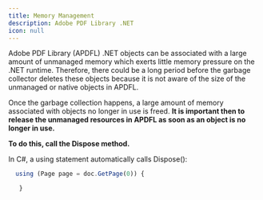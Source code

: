 ```yaml
---
title: Memory Management
description: Adobe PDF Library .NET
icon: null
---
```


Adobe PDF Library (APDFL) .NET objects can be associated with a large amount of unmanaged memory which exerts little memory pressure on the .NET runtime. Therefore, there could be a long period before the garbage collector deletes these objects because it is not aware of the size of the unmanaged or native objects in APDFL.  

Once the garbage collection happens, a large amount of memory associated with objects no longer in use is freed. **It is important then to release the unmanaged resources in APDFL as soon as an object is no longer in use.**   

**To do this, call the Dispose method.** 

In C#, a using statement automatically calls Dispose():  

```js
  using (Page page = doc.GetPage(0)) {  

   }
```
